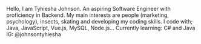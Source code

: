 Hello, I am Tyhiesha Johnson. An aspiring Software Engineer with proficiency in Backend.
My main interests are people (marketing, psychology), insects, skating and developing my coding skills. 
I code with; Java, JavaScript, Vue.js, MySQL, Node.js... 
Currently learning: C# and Java
IG: @johnsontyhiesha

<!---
tyhieshajohnson/tyhieshajohnson is a ✨ special ✨ repository because its `README.md` (this file) appears on your GitHub profile.
You can click the Preview link to take a look at your changes.
--->
